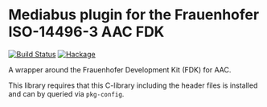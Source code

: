 # Mediabus plugin for the Frauenhofer ISO-14496-3 AAC FDK

[![Build Status](https://travis-ci.org/lindenbaum/mediabus-fdk-aac.svg?branch=master)](https://travis-ci.org/lindenbaum/mediabus-fdk-aac)
[![Hackage](https://img.shields.io/hackage/v/mediabus-fdk-aac.svg)](http://hackage.haskell.org/package/mediabus-fdk-aac)

A wrapper around the Frauenhofer Development Kit (FDK) for AAC.

This library requires that this C-library including the header files is
installed and can by queried via `pkg-config`.
